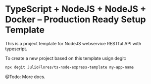 # TypeScript + NodeJS + NodeJS + Docker – Production Ready Setup Template

This is a project template for NodeJS webservice RESTful API with typescript.

To create a new project based on this template usign degit:

```bash
npx degit JulioFlores/ts-node-express-template my-app-name
```

@Todo: More docs.